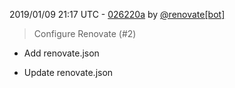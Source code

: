 2019/01/09 21:17 UTC - [026220a](https://github.com/hassio-addons/addon-adguard-home/commit/026220a6b7a1275c79f35df59470bf0c9bd16271) by [@renovate[bot]](https://github.com/apps/renovate)
> Configure Renovate (#2)

* Add renovate.json

* Update renovate.json 

